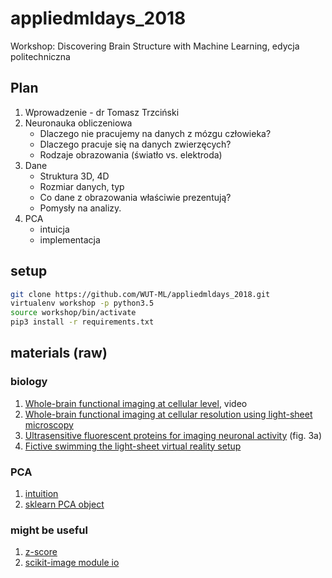 # appliedmldays_2018
Workshop: Discovering Brain Structure with Machine Learning, edycja politechniczna

## Plan
1. Wprowadzenie - dr Tomasz Trzciński
2. Neuronauka obliczeniowa
    * Dlaczego nie pracujemy na danych z mózgu człowieka?
    * Dlaczego pracuje się na danych zwierzęcych?
    * Rodzaje obrazowania (światło vs. elektroda)
3. Dane
    * Struktura 3D, 4D
    * Rozmiar danych, typ
    * Co dane z obrazowania właściwie prezentują?
    * Pomysły na analizy.
4. PCA
    * intuicja
    * implementacja

## setup
```bash
git clone https://github.com/WUT-ML/appliedmldays_2018.git
virtualenv workshop -p python3.5
source workshop/bin/activate
pip3 install -r requirements.txt
```

## materials (raw)
### biology
1. [Whole-brain functional imaging at cellular level](https://www.youtube.com/watch?v=EJo-0UxJ7P0), video
2. [Whole-brain functional imaging at cellular resolution using light-sheet microscopy](https://www.janelia.org/sites/default/files/Library/Ahrens%202013_4.pdf)
3. [Ultrasensitive fluorescent proteins for imaging neuronal activity](https://www.janelia.org/sites/default/files/Library/nature12354.pdf) (fig. 3a)
4. [Fictive swimming the light-sheet virtual reality setup](https://elifesciences.org/articles/12741#media2)

### PCA
1. [intuition](https://media.springernature.com/full/nature-static/assets/v1/image-assets/nbt0308-303-F1.gif)
2. [sklearn PCA object](http://scikit-learn.org/stable/modules/generated/sklearn.decomposition.PCA.html#sklearn.decomposition.PCA)

### might be useful
1. [z-score](https://docs.scipy.org/doc/scipy-0.18.1/reference/generated/scipy.stats.zscore.html)
2. [scikit-image module io](http://scikit-image.org/docs/stable/api/skimage.io.html)
